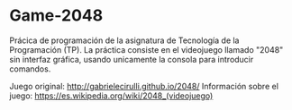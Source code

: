 # Game-2048
Prácica de programación de la asignatura de Tecnología de la Programación (TP).
La práctica consiste en el videojuego llamado "2048" sin interfaz gráfica, usando unicamente la consola
para introducir comandos.

Juego original: http://gabrielecirulli.github.io/2048/
Información sobre el juego: https://es.wikipedia.org/wiki/2048_(videojuego)
